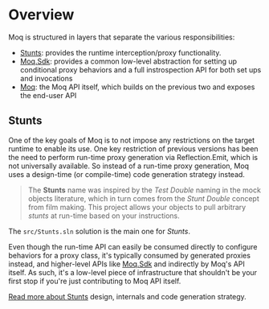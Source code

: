 # Overview

Moq is structured in layers that separate the various responsibilities:

* [Stunts](../src/Stunts): provides the runtime interception/proxy functionality.
* [Moq.Sdk](../src/Moq): provides a common low-level abstraction for setting up conditional proxy behaviors and a full instrospection API for both set ups and invocations
* [Moq](../src/Moq): the Moq API itself, which builds on the previous two and exposes the end-user API

## Stunts

One of the key goals of Moq is to not impose any restrictions on the target runtime to enable its use. One key restriction of previous versions has been the need to perform run-time proxy generation via Reflection.Emit, which is not universally available. So instead of a run-time proxy generation, Moq uses a design-time (or compile-time) code generation strategy instead.

> The **Stunts** name was inspired by the *Test Double* naming in the mock objects literature, which in turn comes from the *Stunt Double* concept from film making. This project allows your objects to pull arbitrary *stunts* at run-time based on your instructions.

The `src/Stunts.sln` solution is the main one for *Stunts*. 

Even though the run-time API can easily be consumed directly to configure behaviors for a proxy class, it's typically consumed by generated proxies instead, and higher-level APIs like [Moq.Sdk](../src/Moq/Moq.Sdk) and indirectly by Moq's API itself. As such, it's a low-level piece of infrastructure that shouldn't be your first stop if you're just contributing to Moq API itself.

[Read more about Stunts](Stunts.md) design, internals and code generation strategy.